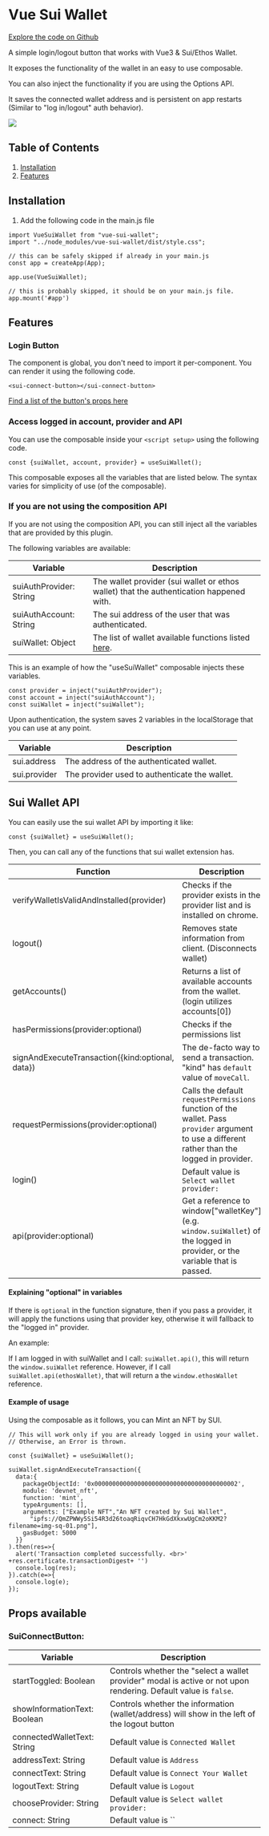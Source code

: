 # Vue Sui Wallet

[Explore the code on Github](https://github.com/manolisliolios/vue-sui-wallet)

A simple login/logout button that works with Vue3 & Sui/Ethos Wallet.

It exposes the functionality of the wallet in an easy to use composable.

You can also inject the functionality if you are using the Options API.

It saves the connected wallet address and is persistent on app restarts 
(Similar to "log in/logout" auth behavior).


![](https://admin.edl.gr/uploads/readme_video_f5de174a57.gif)

## Table of Contents

1. [Installation](#installation)
2. [Features](#features)

## Installation

1. Add the following code in the main.js file

```
import VueSuiWallet from "vue-sui-wallet";
import "../node_modules/vue-sui-wallet/dist/style.css";

// this can be safely skipped if already in your main.js
const app = createApp(App);

app.use(VueSuiWallet);

// this is probably skipped, it should be on your main.js file.
app.mount('#app')
```
## Features

### Login Button

The component is global, you don't need to import it per-component.
You can render it using the following code. 

```
<sui-connect-button></sui-connect-button>
```

[Find a list of the button's props here](#props-available)

### Access logged in account, provider and API

You can use the composable inside your `<script setup>` using the following code.

```
const {suiWallet, account, provider} = useSuiWallet();
```

This composable exposes all the variables that are listed below. 
The syntax varies for simplicity of use (of the composable).


### If you are not using the composition API

If you are not using the composition API, you can still inject all the variables that are provided by this plugin.

The following variables are available:

| Variable                | Description                                                                             |
|-------------------------|-----------------------------------------------------------------------------------------|
| suiAuthProvider: String | The wallet provider (sui wallet or ethos wallet) that the authentication happened with. |
| suiAuthAccount: String  | The sui address of the user that was authenticated.                                     |                                                                                                                                                                                                                                  |
| suiWallet: Object       | The list of wallet available functions listed [here](#sui-wallet-api).                  |


This is an example of how the "useSuiWallet" composable injects these variables.
```
const provider = inject("suiAuthProvider");
const account = inject("suiAuthAccount");
const suiWallet = inject("suiWallet");
```
Upon authentication, the system saves 2 variables in the localStorage that you can use
at any point.

| Variable     | Description                                   |
|--------------|-----------------------------------------------|
| sui.address  | The address of the authenticated wallet.      |
| sui.provider | The provider used to authenticate the wallet. |


## Sui Wallet API

You can easily use the sui wallet API by importing it like:

```
const {suiWallet} = useSuiWallet();
```

Then, you can call any of the functions that sui wallet extension has.

| Function                                         | Description                                                                                                                                    |
|--------------------------------------------------|------------------------------------------------------------------------------------------------------------------------------------------------|
| verifyWalletIsValidAndInstalled(provider)        | Checks if the provider exists in the provider list and is installed on chrome.                                                                 |
| logout()                                         | Removes state information from client. (Disconnects wallet)                                                                                    |
| getAccounts()                                    | Returns a list of available accounts from the wallet. (login utilizes accounts[0])                                                             |
| hasPermissions(provider:optional)                | Checks if the permissions list                                                                                                                 |
| signAndExecuteTransaction({kind:optional, data}) | The de-facto way to send a transaction. "kind" has `default` value of `moveCall`.                                                              |
| requestPermissions(provider:optional)            | Calls the default `requestPermissions` function of the wallet. Pass `provider` argument to use a different rather than the logged in provider. |
| login()                                          | Default value is `Select wallet provider:`                                                                                                     |
| api(provider:optional)                           | Get a reference to window["walletKey"]  (e.g. `window.suiWallet`) of the logged in provider, or the variable that is passed.                   |


#### Explaining "optional" in variables

If there is `optional` in the function signature, then if you pass a provider, it will apply the
functions using that provider key, otherwise it will fallback to the "logged in" provider.

An example:

If I am logged in with suiWallet and I call: `suiWallet.api()`, this will 
return the `window.suiWallet` reference.
However, if I call `suiWallet.api(ethosWallet)`, that will return a the `window.ethosWallet` reference.

#### Example of usage

Using the composable as it follows, you can Mint an NFT by SUI.

```
// This will work only if you are already logged in using your wallet.
// Otherwise, an Error is thrown.

const {suiWallet} = useSuiWallet();

suiWallet.signAndExecuteTransaction({
  data:{
    packageObjectId: '0x0000000000000000000000000000000000000002',
    module: 'devnet_nft',
    function: 'mint',
    typeArguments: [],
    arguments: ["Example NFT","An NFT created by Sui Wallet",
      "ipfs://QmZPWWy5Si54R3d26toaqRiqvCH7HkGdXkxwUgCm2oKKM2?filename=img-sq-01.png"],
    gasBudget: 5000
  }}
).then(res=>{
  alert('Transaction completed successfully. <br>' +res.certificate.transactionDigest+ '')
  console.log(res);
}).catch(e=>{
  console.log(e);
});

```


## Props available

### SuiConnectButton:

| Variable                     | Description                                                                      |
|------------------------------|----------------------------------------------------------------------------------|
| startToggled: Boolean        | Controls whether the "select a wallet provider" modal is active or not upon rendering. Default value is `false`. |
| showInformationText: Boolean | Controls whether the information (wallet/address) will show in the left of the logout button |
| connectedWalletText: String  | Default value is `Connected Wallet`                                              |
| addressText: String          | Default value is `Address`                                                       |
| connectText: String          | Default value is `Connect Your Wallet`                                           |
| logoutText: String           | Default value is `Logout`                                                        |
| chooseProvider: String       | Default value is `Select wallet provider:`                                        |
| connect: String              | Default value is ``                                                          |
